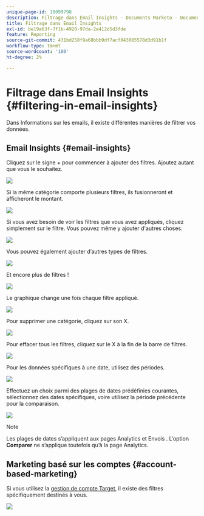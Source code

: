 ```yaml
---
unique-page-id: 10099798
description: Filtrage dans Email Insights - Documents Marketo - Documentation du produit
title: Filtrage dans Email Insights
exl-id: be19a63f-7f1b-4920-97da-2e412d5d3fde
feature: Reporting
source-git-commit: 431bd258f9a68bbb9df7acf043085578d3d91b1f
workflow-type: tm+mt
source-wordcount: '180'
ht-degree: 2%

---
```


# Filtrage dans Email Insights {#filtering-in-email-insights}

Dans Informations sur les emails, il existe différentes manières de filtrer vos données.

## Email Insights {#email-insights}

Cliquez sur le signe + pour commencer à ajouter des filtres. Ajoutez autant que vous le souhaitez.

![](assets/one-2.png)

Si la même catégorie comporte plusieurs filtres, ils fusionneront et afficheront le montant.

![](assets/state.png)

Si vous avez besoin de voir les filtres que vous avez appliqués, cliquez simplement sur le filtre. Vous pouvez même y ajouter d&#39;autres choses.

![](assets/states.png)

Vous pouvez également ajouter d’autres types de filtres.

![](assets/os.png)

Et encore plus de filtres !

![](assets/more-filters.png)

Le graphique change une fois chaque filtre appliqué.

![](assets/filtered-chart.png)

Pour supprimer une catégorie, cliquez sur son X.

![](assets/filter1.png)

Pour effacer tous les filtres, cliquez sur le X à la fin de la barre de filtres.

![](assets/filter2.png)

Pour les données spécifiques à une date, utilisez des périodes.

![](assets/date-click.png)

Effectuez un choix parmi des plages de dates prédéfinies courantes, sélectionnez des dates spécifiques, voire utilisez la période précédente pour la comparaison.

![](assets/date-range.png)

>[!NOTE]
>
>Les plages de dates s’appliquent aux pages Analytics et Envois . L’option **Comparer** ne s’applique toutefois qu’à la page Analytics.

## Marketing basé sur les comptes {#account-based-marketing}

Si vous utilisez la [gestion de compte Target](https://docs.marketo.com/display/DOCS/Account+Based+Marketing+Overview), il existe des filtres spécifiquement destinés à vous.

![](assets/abm.png)
